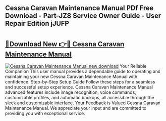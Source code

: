 ## Cessna Caravan Maintenance Manual PDf Free Download - Part-JZ8 Service Owner Guide - User Repair Edition jJUFP

# <h2><a href="http://bc31652.oget.top/?id=Cessna+Caravan+Maintenance+Manual">🔗Download New 👉🔴 Cessna Caravan Maintenance Manual</a></h2>

[![Cessna Caravan Maintenance Manual new download](https://i.imgur.com/5g1atiW.png)](http://bc31652.oget.top/?id=Cessna+Caravan+Maintenance+Manual)
Your Reliable Companion This user manual provides a dependable guide to operating and maintaining your new Cessna Caravan Maintenance Manual with confidence. Step-by-Step Setup Guide Follow these steps for a seamless and successful setup experience. Cessna Caravan Maintenance Manual advanced features include image recognition, voice commands, customizable profiles, and automatic backups, all accessible through the sleek and customizable interface. Your Feedback is Valued Cessna Caravan Maintenance Manual. We appreciate your input and are committed to providing you with exceptional service.
